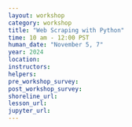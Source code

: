 ```yaml
---
layout: workshop
category: workshop
title: "Web Scraping with Python"
time: 10 am - 12:00 PST
human_date: "November 5, 7"
year: 2024
location:
instructors:
helpers:
pre_workshop_survey:
post_workshop_survey:
shoreline_url:
lesson_url:
jupyter_url:
---
```

